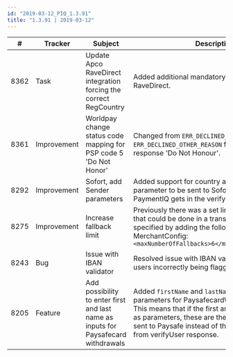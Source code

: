 ```yaml
--- 
id: "2019-03-12_PIQ_1.3.91"
title: "1.3.91 | 2019-03-12"
--- 
```



| #    | Tracker     | Subject                                                                            | Description                                                                                                                                                                                                                                                         |
|------|-------------|------------------------------------------------------------------------------------|---------------------------------------------------------------------------------------------------------------------------------------------------------------------------------------------------------------------------------------------------------------------|
| 8362 | Task        | Update Apco RaveDirect integration forcing the correct RegCountry                  | Added additional mandatory tags needed for RaveDirect.                                                                                                                                                                                                              |
| 8361 | Improvement | Worldpay change status code mapping for PSP code 5 'Do Not Honor'                  | Changed from `ERR_DECLINED_BAD_REQUEST` to `ERR_DECLINED_OTHER_REASON` for transactions with response 'Do Not Honour'.                                                                                                                                              |
| 8292 | Improvement | Sofort, add Sender parameters                                                      | Added support for country and language parameter to be sent to Sofort from what PaymentIQ gets in the verifyUser reply.                                                                                                                                   |
| 8275 | Improvement | Increase fallback limit                                                            | Previously there was a set limit of three fallbacks that could be done in a transaction. Now it can be specified by adding the following line to the MerchantConfig: <br/> `<maxNumberOfFallbacks>6</maxNumberOfFallbacks>`                                                 |
| 8243 | Bug         | Issue with IBAN validator                                                          | Resolved issue with IBAN validator to stop some users incorrectly being flagged for invalid IBAN.                                                                                                                                                                   |
| 8205 | Feature     | Add possibility to enter first and last name as inputs for Paysafecard withdrawals | Added `firstName` and `lastName` as optional parameters for PaysafecardWithdrawal input. <br/> This means that if the first and last name are sent as parameters, these are the ones that will be sent to Paysafe instead of the user information from verifyUser response.   |